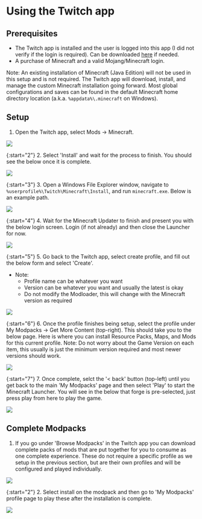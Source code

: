 # Using the Twitch app

## Prerequisites
- The Twitch app is installed and the user is logged into this app (I did not verify if the login is required). Can be downloaded [here](https://desktop.twitchsvc.net/installer/windows/TwitchSetup.exe) if needed.
- A purchase of Minecraft and a valid Mojang/Minecraft login.

Note: An existing installation of Minecraft (Java Edition) will not be used in this setup and is not required. The Twitch app will download, install, and manage the custom Minecraft installation going forward. Most global configurations and saves can be found in the default Minecraft home directory location (a.k.a. `%appdata%\.minecraft` on Windows).

## Setup
1. Open the Twitch app, select Mods -> Minecraft.

![](img/figure1.png)

{:start="2"}
2. Select 'Install' and wait for the process to finish. You should see the below once it is complete.

![](img/figure2.png)

{:start="3"}
3. Open a Windows File Explorer window, navigate to `%userprofile%\Twitch\Minecraft\Install`, and run `minecraft.exe`. Below is an example path.

![](img/figure3.png)

{:start="4"}
4. Wait for the Minecraft Updater to finish and present you with the below login screen. Login (if not already) and then close the Launcher for now.

![](img/figure4.png)

{:start="5"}
5. Go back to the Twitch app, select create profile, and fill out the below form and select 'Create'.
- Note: 
  - Profile name can be whatever you want
  - Version can be whatever you want and usually the latest is okay
  - Do not modify the Modloader, this will change with the Minecraft version as required

![](img/figure5.png)

{:start="6"}
6. Once the profile finishes being setup, select the profile under My Modpacks -> Get More Content (top-right). This should take you to the below page. Here is where you can install Resource Packs, Maps, and Mods for this current profile. Note: Do not worry about the Game Version on each item, this usually is just the minimum version required and most newer versions should work.

![](img/figure6.png)

{:start="7"}
7. Once complete, selct the '< back' button (top-left) until you get back to the main 'My Modpacks' page and then select 'Play' to start the Minecraft Launcher. You will see in the below that forge is pre-selected, just press play from here to play the game.

![](img/figure7.png)

## Complete Modpacks
1. If you go under 'Browse Modpacks' in the Twitch app you can download complete packs of mods that are put together for you to consume as one complete experience. These do not require a specific profile as we setup in the previous section, but are their own profiles and will be configured and played individually.

![](img/figure8.png)

{:start="2"}
2. Select install on the modpack and then go to 'My Modpacks' profile page to play these after the installation is complete. 

![](img/figure9.png)

